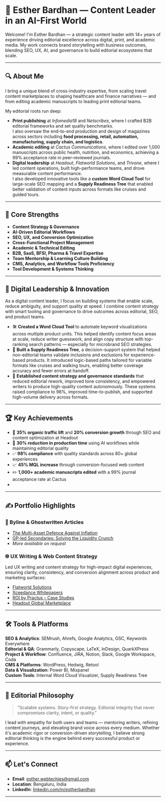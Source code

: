 # 📝 Esther Bardhan — Content Leader in an AI-First World

Welcome! I'm Esther Bardhan — a strategic content leader with 14+ years of experience driving editorial excellence across digital, print, and academic media. My work connects brand storytelling with business outcomes, blending SEO, UX, AI, and governance to build editorial ecosystems that scale.

---

## 🔍 About Me

I bring a unique blend of cross-industry expertise, from scaling travel content marketplaces to shaping healthcare and finance narratives — and from editing academic manuscripts to leading print editorial teams.

My editorial roots run deep:
- **Print publishing** at *Infomedia18* and *Netscribes*, where I crafted B2B editorial frameworks and set quality benchmarks.  
  I also oversaw the end-to-end production and design of magazines across sectors including **food processing, retail, automation, manufacturing, supply chain, and logistics**.
- **Academic editing** at *Cactus Communications*, where I edited over 1,000 manuscripts across public health, nutrition, and economics, achieving a 99% acceptance rate in peer-reviewed journals.
- **Digital leadership** at *Headout*, *Flatworld Solutions*, and *Trivone*, where I led content operations, built high-performance teams, and drove measurable content performance.  
  I also developed innovative tools like a **custom Word Cloud Tool** for large-scale SEO mapping and a **Supply Readiness Tree** that enabled better validation of content inputs across formats like cruises and guided tours.

---

## 🎯 Core Strengths

- **Content Strategy & Governance**
- **AI-Driven Editorial Workflows**
- **SEO, UX, and Conversion Optimization**
- **Cross-Functional Project Management**
- **Academic & Technical Editing**
- **B2B, SaaS, BFSI, Pharma & Travel Expertise**
- **Team Mentorship & Learning Culture Building**
- **CMS, Analytics, and Workflow Tools Proficiency**
- **Tool Development & Systems Thinking**

---

## 🧠 Digital Leadership & Innovation

As a digital content leader, I focus on building systems that enable scale, reduce ambiguity, and support quality at speed. I combine content strategy with smart tooling and governance to drive outcomes across editorial, SEO, and product teams.

- 🛠️ **Created a Word Cloud Tool** to automate keyword visualizations across multiple product units. This helped identify content focus areas at scale, reduce writer guesswork, and align copy structure with top-ranking search patterns — especially for microbrand SEO strategies.
- 🌲 **Built a Supply Readiness Tree**, a decision-support system that helped non-editorial teams validate inclusions and exclusions for experience-based products. It introduced logic-based paths tailored for variable formats like cruises and walking tours, enabling better coverage accuracy and fewer errors at handoff.
- 📐 **Established content strategy and governance standards** that reduced editorial rework, improved tone consistency, and empowered writers to produce high-quality content autonomously. These systems raised compliance to 98%, improved time-to-publish, and supported high-volume delivery across formats.

---

## 🏆 Key Achievements

- 🚀 **35% organic traffic lift** and **20% conversion growth** through SEO and content optimization at Headout
- 🧠 **30% reduction in production time** using AI workflows while maintaining editorial quality
- ✅ **98% compliance** with quality standards across 80+ global experiences
- 📈 **45% MQL increase** through conversion-focused web content
- ✏️ **1,000+ academic manuscripts edited** with a 99% journal acceptance rate at Cactus
- 
---

## ✍️ Portfolio Highlights

### 🔗 Byline & Ghostwritten Articles
- [The Multi-Asset Defence Against Inflation](https://rostrumgrand.com/the-multi-asset-defence-against-inflation/)
- [GP-led Secondaries: Solving the Liquidity Crunch](https://rostrumgrand.com/gp-led-secondaries-solving-the-liquidity-crunch/)
- *More available on request*

### 🌐 UX Writing & Web Content Strategy

Led UX writing and content strategy for high-impact digital experiences, ensuring clarity, consistency, and conversion alignment across product and marketing surfaces:
- [Flatworld Solutions](https://www.flatworldsolutions.com/)
- [Xceedance Whitepapers](https://www.xceedance.com/category/whitepapers/)
- [ROI by Practus – Case Studies](https://roibypractus.com/success-stories/)
- [Headout Global Marketplace](https://www.headout.com/)

---

## 🛠️ Tools & Platforms

**SEO & Analytics**: SEMrush, Ahrefs, Google Analytics, GSC, Keywords Everywhere  
**Editorial & QA**: Grammarly, Copyscape, LaTeX, InDesign, QuarkXPress  
**Project & Workflow**: Confluence, JIRA, Notion, Slack, Google Workspace, Coda  
**CMS & Platforms**: WordPress, Hedwig, Retool  
**Data & Visualization**: Power BI, Mixpanel  
**Custom Tools**: Internal Word Cloud Visualizer, Supply Readiness Tree

---

## 💬 Editorial Philosophy

> "Scalable systems. Story-first strategy. Editorial integrity that never compromises clarity, intent, or quality."

I lead with empathy for both users and teams — mentoring writers, refining content journeys, and elevating brand voice across every medium. Whether it's academic rigor or conversion-driven storytelling, I believe strong editorial thinking is the engine behind every successful product or experience.

---

## 📫 Let's Connect

- **Email**: esther.webtechies@gmail.com  
- **Location**: Bengaluru, India  
- **LinkedIn**: [linkedin.com/in/estherbardhan](https://www.linkedin.com/in/estherbardhan/)

---
